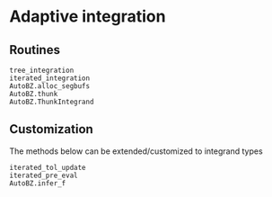 # Adaptive integration

## Routines

```@docs
tree_integration
iterated_integration
AutoBZ.alloc_segbufs
AutoBZ.thunk
AutoBZ.ThunkIntegrand
```

## Customization

The methods below can be extended/customized to integrand types

```@docs
iterated_tol_update
iterated_pre_eval
AutoBZ.infer_f
```
